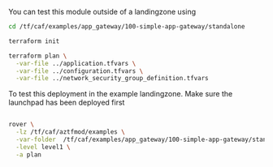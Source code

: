 You can test this module outside of a landingzone using

```bash
cd /tf/caf/examples/app_gateway/100-simple-app-gateway/standalone

terraform init

terraform plan \
  -var-file ../application.tfvars \
  -var-file ../configuration.tfvars \
  -var-file ../network_security_group_definition.tfvars


```

To test this deployment in the example landingzone. Make sure the launchpad has been deployed first

```bash

rover \
  -lz /tf/caf/aztfmod/examples \
  -var-folder  /tf/caf/examples/app_gateway/100-simple-app-gateway/standalone \
  -level level1 \
  -a plan

```